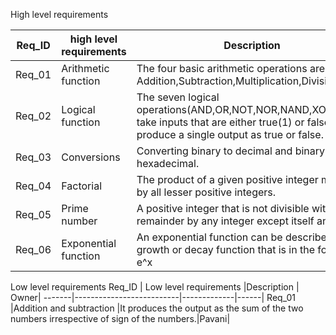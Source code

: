 High level requirements

Req_ID |  high level requirements | Description |
-------|--------------------------|-------------|
Req_01 |Arithmetic function       |The four basic arithmetic operations are Addition,Subtraction,Multiplication,Division.|
Req_02 |Logical function          |The seven logical operations(AND,OR,NOT,NOR,NAND,XOR,XNOR) take inputs that are either true(1) or false(0) and produce a single                output as true or false.|
Req_03 |Conversions               |Converting binary to decimal and binary to hexadecimal.|
Req_04 |Factorial                 |The product of a given positive integer multiplied by all lesser positive integers.|
Req_05 |Prime number              |A positive integer that is not divisible without remainder by any integer except itself and 1.|
Req_06 |Exponential function      |An exponential function can be described as a growth or decay function that is in the form of e^x|



Low level requirements
Req_ID |  Low level requirements  |Description  | Owner|
-------|--------------------------|-------------|------|
Req_01 |Addition and subtraction  |It produces the output as the sum of the two numbers irrespective of sign of the numbers.|Pavani|



